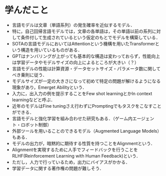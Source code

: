 # 学んだこと
- 言語モデルは文章（単語系列）の発生確率を近似するモデル．
- 特に，自己回帰言語モデルでは，文章の各単語は，その単語以前の系列に対して条件付して生成されているという仮定のもとでモデルを構築している．
- SOTAの言語モデルにおいてはAttentionという機構を用いたTransformerという構造を用いているものがある．
- GPTはナンバリングが上がっても基本的な構造は変わっておらず，性能向上は学習データやモデルサイズの向上によるところが大きい（？）
- 言語モデルの性能は計算資源・データセットサイズ・パラメータ数に関してべき乗則に従う．
- モデルサイズが一定の大きさになって初めて特定の問題が解けるようになる現象があり，Emerget Abilityという．
- 入力に，出入力の例を提示することをFew shot learningとかIn context learningなどと呼ぶ．
- 近年のモデルはFine tuningさえ行わずにPromptingでもタスクをこなすことができる．
- 言語モデルと強化学習を組み合わせた研究もある．（ゲーム内エージェント・ロボット制御）
- 外部ツールを用いることのできるモデル（Augmented Language Models）もある．
- モデルの出力が，暗黙的に期待する性質を持つことをAlignmentという．
- Alignmentを実現するために人手でフィードバックを行うことをRLHF(Reinforcement Learning with Human Feedback)という．
- ただし，人力で行っているため，出力にバイアスがかかる．
- 学習データに関する著作権の問題が難しそう．